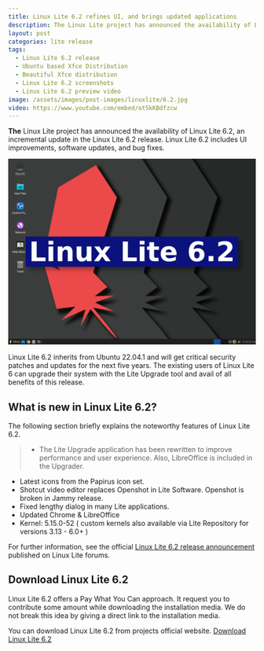 ```yaml
---
title: Linux Lite 6.2 refines UI, and brings updated applications
description: The Linux Lite project has announced the availability of Linux Lite 6.2 which includes UI improvements, software updates, and bug fixes.
layout: post
categories: lite release
tags: 
  - Linux Lite 6.2 release
  - Ubuntu based Xfce Distribution
  - Beautiful Xfce distribution
  - Linux Lite 6.2 screenshots
  - Linux Lite 6.2 preview video
image: /assets/images/post-images/linuxlite/6.2.jpg
video: https://www.youtube.com/embed/ot5kKBdfzcw
---
```


**The** Linux Lite project has announced the availability of Linux Lite 6.2, an incremental update in the Linux Lite 6.2 release. Linux Lite 6.2 includes UI improvements, software updates, and bug fixes.

![Linux Lite 6.2 featured image](/assets/images/post-images/linuxlite/6.2.jpg)

Linux Lite 6.2 inherits from Ubuntu 22.04.1 and will get critical security patches and updates for the next five years. The existing users of Linux Lite 6 can upgrade their system with the Lite Upgrade tool and avail of all benefits of this release.

## What is new in Linux Lite 6.2?

The following section briefly explains the noteworthy features of Linux Lite 6.2.

> - The Lite Upgrade application has been rewritten to improve performance and user experience. Also, LibreOffice is included in the Upgrader.
- Latest icons from the Papirus icon set.
- Shotcut video editor replaces Openshot in Lite Software. Openshot is broken in Jammy release.
- Fixed lengthy dialog in many Lite applications.
- Updated Chrome & LibreOffice
- Kernel: 5.15.0-52 ( custom kernels also available via Lite Repository for versions 3.13 - 6.0+ )

For further information, see the official [Linux Lite 6.2 release announcement](https://www.linuxliteos.com/forums/release-announcements/linux-lite-6-2-final-released/) published on Linux Lite forums.

## Download Linux Lite 6.2

Linux Lite 6.2 offers a Pay What You Can approach. It request you to contribute some amount while downloading the installation media. We do not break this idea by giving a direct link to the installation media.

You can download Linux Lite 6.2 from projects official website.
<a href="https://www.linuxliteos.com/download.php" class="download">Download Linux Lite 6.2</a>
